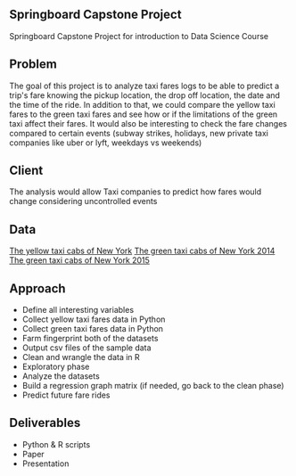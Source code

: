 Springboard Capstone Project
----------------------------

Springboard Capstone Project for introduction to Data Science Course

Problem
-------

The goal of this project is to analyze taxi fares logs to be able to
predict a trip's fare knowing the pickup location, the drop off
location, the date and the time of the ride. In addition to that, we
could compare the yellow taxi fares to the green taxi fares and see how
or if the limitations of the green taxi affect their fares. It would
also be interesting to check the fare changes compared to certain events
(subway strikes, holidays, new private taxi companies like uber or lyft,
weekdays vs weekends)

Client
------

The analysis would allow Taxi companies to predict how fares would
change considering uncontrolled events

Data
----

[The yellow taxi cabs of New
York](https://bigquery.cloud.google.com/table/nyc-tlc:yellow.trips?pli=1)
[The green taxi cabs of New York
2014](https://bigquery.cloud.google.com/table/nyc-tlc:green.trips_2014?pli=1)
[The green taxi cabs of New York
2015](https://bigquery.cloud.google.com/table/nyc-tlc:green.trips_2015?pli=1)

Approach
--------

-   Define all interesting variables
-   Collect yellow taxi fares data in Python
-   Collect green taxi fares data in Python
-   Farm fingerprint both of the datasets
-   Output csv files of the sample data
-   Clean and wrangle the data in R
-   Exploratory phase
-   Analyze the datasets
-   Build a regression graph matrix (if needed, go back to the clean
    phase)
-   Predict future fare rides

Deliverables
------------

-   Python & R scripts
-   Paper
-   Presentation
